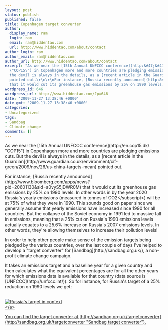```yaml
---
layout: post
status: publish
published: false
title: Copenhagen target converter
author:
  display_name: ram
  login: ram
  email: ram@hiddentao.com
  url: http://www.hiddentao.com/about/contact
author_login: ram
author_email: ram@hiddentao.com
author_url: http://www.hiddentao.com/about/contact
excerpt: "As we near the [15th Annual UNFCCC conference](http:&#47;&#47;en.cop15.dk&#47;
  \"COP15\") in Copenhagen more and more countries are pledging emissions cuts. But
  the devil is always in the details, as a [recent article in the Guardian](http:&#47;&#47;www.guardian.co.uk&#47;environment&#47;cif-green&#47;2009&#47;nov&#47;26&#47;us-china-targets-mean)
  pointed out.\r\n\r\nFor instance, [Russia recently announced](http:&#47;&#47;www.bloomberg.com&#47;apps&#47;news?pid=20601130&sid=a0vyS5jDWR0M)
  that it would cut its greenhouse gas emissions by 25% on 1990 levels. "
wordpress_id: 646
wordpress_url: http://www.hiddentao.com/?p=646
date: '2009-11-27 13:38:46 +0800'
date_gmt: '2009-11-27 13:38:46 +0800'
categories:
- Uncategorized
tags:
- Sandbag
- Climate change
comments: []
---
```

<p>As we near the [15th Annual UNFCCC conference](http:&#47;&#47;en.cop15.dk&#47; "COP15") in Copenhagen more and more countries are pledging emissions cuts. But the devil is always in the details, as a [recent article in the Guardian](http:&#47;&#47;www.guardian.co.uk&#47;environment&#47;cif-green&#47;2009&#47;nov&#47;26&#47;us-china-targets-mean) pointed out.</p>
<p>For instance, [Russia recently announced](http:&#47;&#47;www.bloomberg.com&#47;apps&#47;news?pid=20601130&sid=a0vyS5jDWR0M) that it would cut its greenhouse gas emissions by 25% on 1990 levels. <a id="more"></a><a id="more-646"></a>In other words in by the year 2020 Russia's yearly emissions (measured in tonnes of CO<subscript>2<&#47;subscript>) will be at 75% of what they were in 1990. This sounds good on paper since we generally assume that yearly emissions have increased since 1990 for all countries. But the collapse of the Soviet economy in 1991 led to massive fall in emissions, meaning that a 25% cut on Russia's 1990 emissions levels actually equates to a 25.6% increase on Russia's 2007 emissions levels. In other words, they're allowing themselves to increase their pollution levels!</p>
<p>In order to help other people make sense of the emission targets being pledged by the various countries, over the last couple of days I've helped to develop a "target converter" for [Sandbag](http:&#47;&#47;sandbag.org.uk&#47;), a non-profit climate change campaign.</p>
<p>It takes an emissions target and a baseline year for a given country and then calculates what the equivalent percentages are for all the other years for which emissions data is available for that country (data source is [UNFCCC](http:&#47;&#47;unfccc.int&#47;)). So for instance, for Russia's target of a 25% reduction on 1990 levels we get:</p>
<p><a class="imglink" rel="lightbox" href="http:&#47;&#47;farm3.static.flickr.com&#47;2550&#47;4137704821_b20b41d425_o.png" title="Russia's target in context (note that the 2020 emission level is a prediction)"><br />
<img src="http:&#47;&#47;farm3.static.flickr.com&#47;2550&#47;4137704821_5e1bac4dfd.jpg" alt="Russia's target in context" &#47;><br />
<&#47;a></p>
<p>You can find the target converter at [http:&#47;&#47;sandbag.org.uk&#47;targetconverter](http:&#47;&#47;sandbag.org.uk&#47;targetconverter "Sandbag target converter").</p>
